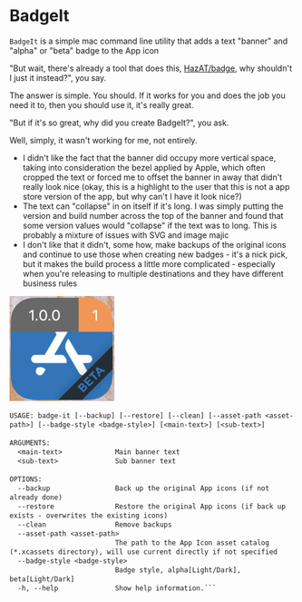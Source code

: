 #  BadgeIt

`BadgeIt` is a simple mac command line utility that adds a text "banner" and "alpha" or "beta" badge to the App icon

"But wait, there's already a tool that does this, [HazAT/badge](https://github.com/HazAT/badge), why shouldn't I just it instead?", you say.

The answer is simple.  You should.  If it works for you and does the job you need it to, then you should use it, it's really great.

"But if it's so great, why did you create BadgeIt?", you ask.

Well, simply, it wasn't working for me, not entirely.

* I didn't like the fact that the banner did occupy more vertical space, taking into consideration the bezel applied by Apple, which often cropped the text or forced me to offset the banner in away that didn't really look nice (okay, this is a highlight to the user that this is not a app store version of the app, but why can't I have it look nice?)
* The text can "collapse" in on itself if it's long.  I was simply putting the version and build number across the top of the banner and found that some version values would "collapse" if the text was to long.  This is probably a mixture of issues with SVG and image majic
* I don't like that it didn't, some how, make backups of the original icons and continue to use those when creating new badges - it's a nick pick, but it makes the build process a little more complicated - especially when you're releasing to multiple destinations and they have different business rules

![Assets/BadgedIcon.png](Assets/BadgedIcon.png?raw=1)

```BadgeIt --help
USAGE: badge-it [--backup] [--restore] [--clean] [--asset-path <asset-path>] [--badge-style <badge-style>] [<main-text>] [<sub-text>]

ARGUMENTS:
  <main-text>             Main banner text 
  <sub-text>              Sub banner text 

OPTIONS:
  --backup                Back up the original App icons (if not already done) 
  --restore               Restore the original App icons (if back up exists - overwrites the existing icons) 
  --clean                 Remove backups 
  --asset-path <asset-path>
                          The path to the App Icon asset catalog (*.xcassets directory), will use current directly if not specified 
  --badge-style <badge-style>
                          Badge style, alpha[Light/Dark], beta[Light/Dark] 
  -h, --help              Show help information.```

